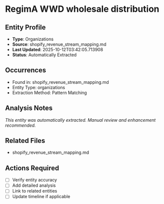 # RegimA WWD wholesale distribution

## Entity Profile
- **Type**: Organizations
- **Source**: shopify_revenue_stream_mapping.md
- **Last Updated**: 2025-10-12T03:42:05.713908
- **Status**: Automatically Extracted

## Occurrences
- Found in: shopify_revenue_stream_mapping.md
- Entity Type: organizations
- Extraction Method: Pattern Matching

## Analysis Notes
*This entity was automatically extracted. Manual review and enhancement recommended.*

## Related Files
- shopify_revenue_stream_mapping.md

## Actions Required
- [ ] Verify entity accuracy
- [ ] Add detailed analysis
- [ ] Link to related entities
- [ ] Update timeline if applicable
